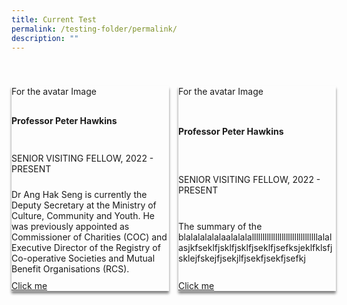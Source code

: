 ```yaml
---
title: Current Test
permalink: /testing-folder/permalink/
description: ""
---
```

<style>
.grid-container{
	display: grid;
	grid-template-columns: 50% 50%;
	grid-column-gap: 15px;
	
	}

	.card {
	box-shadow: 0px 4px 4px 0px grey;
	margin-top: 40px;
	position: relative;
	height: 100%;
	display: flex;
	flex-direction: column;
	justify-content: space-between;
	
	}
.card-contents {
	
	
	}

</style>


<div class="grid-container">
<div class="card">
	<div class="card-contents">For the avatar Image</div>
	<div class="card-contents"><h4>Professor Peter Hawkins</h4></div>
	<div class="card-contents"><p>SENIOR VISITING FELLOW, 2022 - PRESENT</p></div>
	<div class="card-contents">Dr Ang Hak Seng is currently the Deputy Secretary at the Ministry of Culture, Community and Youth. He was previously appointed as Commissioner of Charities (COC) and Executive Director of the Registry of Co-operative Societies and Mutual Benefit Organisations (RCS).</div>
	<div class="card-contents"><a href="#">Click me</a></div>
</div>
<div class="card">
	<div class="card-contents">For the avatar Image</div>
	<div class="card-contents"><h4>Professor Peter Hawkins</h4></div>
	<div class="card-contents"><p>SENIOR VISITING FELLOW, 2022 - PRESENT</p></div>
	<div class="card-contents">The summary of the blalalalalalaalalalalllllllllllllllllllllllllllllllalalasjkfseklfjsklfjsklfjseklfjsefksjeklfklsfjsklejfskejfjsekjlfjsekfjsekfjsefkj</div>
	<div class="card-contents"><a href="#">Click me</a></div>
</div>


</div>